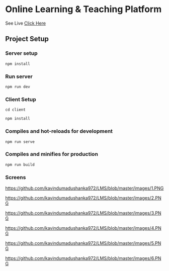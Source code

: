 # Online Learning & Teaching Platform

See Live [Click Here](https://project-ilearn.herokuapp.com)

## Project Setup

### Server setup
```
npm install
```

### Run server
```
npm run dev
```

### Client Setup
```
cd client
```

```
npm install
```

### Compiles and hot-reloads for development
```
npm run serve
```

### Compiles and minifies for production
```
npm run build
```

### Screens

https://github.com/kavindumadushanka972/LMS/blob/master/images/1.PNG

https://github.com/kavindumadushanka972/LMS/blob/master/images/2.PNG

https://github.com/kavindumadushanka972/LMS/blob/master/images/3.PNG

https://github.com/kavindumadushanka972/LMS/blob/master/images/4.PNG

https://github.com/kavindumadushanka972/LMS/blob/master/images/5.PNG

https://github.com/kavindumadushanka972/LMS/blob/master/images/6.PNG
